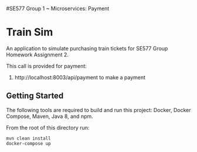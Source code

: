 #SE577 Group 1 ~ Microservices: Payment

# Train Sim

An application to simulate purchasing train tickets for SE577 Group Homework Assignment 2.

This call is provided for payment:
1) http://localhost:8003/api/payment to make a payment

## Getting Started
The following tools are required to build and run this project: Docker, Docker Compose, Maven, Java 8, and npm.

From the root of this directory run:

```
mvn clean install
docker-compose up
```
